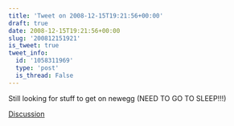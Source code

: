```yaml
---
title: 'Tweet on 2008-12-15T19:21:56+00:00'
draft: true
date: 2008-12-15T19:21:56+00:00
slug: '200812151921'
is_tweet: true
tweet_info:
  id: '1058311969'
  type: 'post'
  is_thread: False
---
```




Still looking for stuff to get on newegg (NEED TO GO TO SLEEP!!!)

[Discussion](https://x.com/sytelus/status/1058311969)
